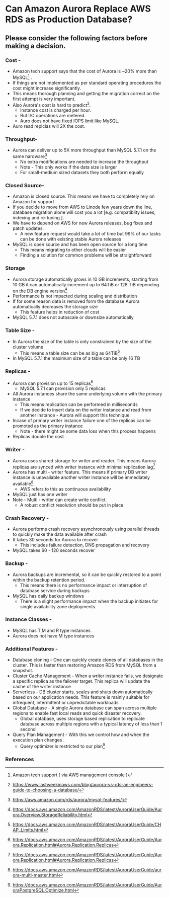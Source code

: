 # Can Amazon Aurora Replace AWS RDS as Production Database?

## Please consider the following factors before making a decision.

### Cost - 
* Amazon tech support says that the cost of Aurora is ~20% more than MySQL[^1] .
* If things are not implemented as per standard operating procedures the cost might increase significantly.
* This means thorough planning and getting the migration correct on the first attempt is very important. 
* Also Aurora's cost is hard to predict[^2].
  * Instance cost is charged per hour.
  * But I/O operations are metered.
  * Auro does not have fixed IOPS limit like MySQL. 
* Auro read replcias will 2X the cost.

### Throughput- 
* Aurora can deliver up to 5X more throughput than MySQL 5.7.1 on the same hardware[^3] 
    * No extra modifications are needed to increase the throughput
    * Note - This only works if the data size is larger 
    * For small-medium sized datasets they both perform equally 

### Closed Source- 
* Amazon is closed source. This means we have to completely rely on Amazon for support
* If you decide to move from AWS to Linode few years down the line, database migration alone will cost you a lot [e.g. compatiblity issues, indexing and re-tuning ].
* We have to depend on AWS for new Aurora releases, bug fixes and patch updates.
  * A new feature request would take a lot of time but 99% of our tasks can be done with existing stable Aurora releases
* MySQL is open source and has been open source for a long time
    * This means migrating to other clouds will be easier
    * Finding a solution for common problems will be straightforward

### Storage 
* Aurora storage automatically grows in 10 GB increments, starting from 10 GB it can automatically increment  up to 64TiB or 128 TiB 
depending on the  DB engine version[^4]
* Performance is not impacted during scaling and distribution  
* If for some reason data is removed form the database Aurora automatically decreases the storage size
    * This feature helps in reduction of cost    
* MySQL 5.7.1 does not autoscale or downsize automatically

### Table Size - 
* In Aurora the size of the table is only constrained by the size of the cluster volume
    * This means a table size can be as big as 64TiB[^5]
* In MySQL 5.7.1 the maximum size of a table can be only 16 TB 

### Replicas - 
* Aurora can provision up to 15 replicas[^6]
    * MySQL 5.7.1 can provision only 5 replicas
* All Aurora instances share the same underlying volume with the primary instance
    * This means replication can be performed in milliseconds
    * If we decide to insert data on the writer instance and read from another instance - Aurora will support this technique
* Incase of primary writer instance failure one of the replicas can be promoted as the primary instance
    * Note - there might be some data loss when this process happens 
* Replicas double the cost


### Writer - 
* Aurora uses shared storage for writer and reader. This means Aurora replicas are synced with writer instance with minimal replication lag[^6]
* Aurora has multi - writer feature. This means if primary DB writer instance is unavailable another writer instance will be immediately 
available[^7]
    * AWS refers to this as continuous availability
* MySQL just has one writer
* Note - Multi - writer can create write conflict.
    * A robust conflict resolution should be put in place

### Crash Recovery -
* Aurora performs crash recovery asynchronously using parallel threads to quickly make the data available after crash
* It takes 30 seconds for Aurora to recover
    * This includes failure detection, DNS propagation and recovery
* MySQL takes 60 - 120 seconds recover

### Backup - 
* Aurora backups are incremental, so it can be quickly restored to a point within the backup retention period.
    * This means there is no performance impact or interruption of database service during backups
* MySQL has daily backup windows
    * There is a slight performance impact when the backup initiates for single availability zone deployments.
### Instance Classes - 
* MySQL has T,M and R type instances
* Aurora does not have M type instances

### Additional Features - 
* Database cloning - One can quickly create clones of all databases in the cluster. This is faster than restoring Amazon RDS from MySQL 
from a snapshot.
* Cluster Cache Management - When a writer instance fails, we designate a specific replica as the failover target. This replica will update 
the cache of the writer instance
* Serverless - DB cluster starts, scales and shuts down automatically based on our  application needs. This feature is mainly suitable 
for infrequent, intermittent or unpredictable workloads
* Global Database - A single Aurora database can span across multiple regions to enable fast local reads and quick disaster recovery.
    * Global database, uses storage based replication to replicate database across multiple regions with a typical latency of less than 
1 second
* Query Plan Management - With this we control how and when the execution plan changes .
    * Query optimizer is restricted to our plan[^8]

### References 
[^1]:  Amazon tech support [ via AWS management console ]
[^2]:  https://www.lastweekinaws.com/blog/aurora-vs-rds-an-engineers-guide-to-choosing-a-database/
[^3]:  https://aws.amazon.com/rds/aurora/mysql-features/
[^4]:  https://docs.aws.amazon.com/AmazonRDS/latest/AuroraUserGuide/Aurora.Overview.StorageReliability.html
[^5]:  https://docs.aws.amazon.com/AmazonRDS/latest/AuroraUserGuide/CHAP_Limits.html
[^6]:  https://docs.aws.amazon.com/AmazonRDS/latest/AuroraUserGuide/Aurora.Replication.html#Aurora.Replication.Replicas
[^7]:  https://docs.aws.amazon.com/AmazonRDS/latest/AuroraUserGuide/aurora-multi-master.html
[^8]:  https://docs.aws.amazon.com/AmazonRDS/latest/AuroraUserGuide/AuroraPostgreSQL.Optimize.html
[^9]:  https://www.percona.com/blog/2018/07/17/when-should-i-use-amazon-aurora-and-when-should-i-use-rds-mysql/

